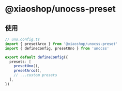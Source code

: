 # @xiaoshop/unocss-preset

## 使用

```ts
// uno.config.ts
import { presetArco } from '@xiaoshop/unocss-preset'
import { defineConfig, presetUno } from 'unocss'

export default defineConfig({
  presets: [
    presetUno(),
    presetArco(),
    // ...custom presets
  ],
})
```
